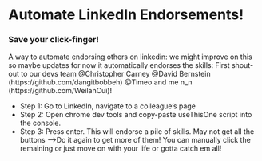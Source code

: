 <h1>Automate LinkedIn Endorsements!</h1>
  <h3>Save your click-finger!</h3>
<p>
A way to automate endorsing others on linkedin: we might improve on this so maybe updates
for now it automatically endorses the skills:
First shout-out to our devs team @Christopher Carney @David Bernstein (https://github.com/dangitbobbeh) @Timeo and me n_n (https://github.com/WeilanCui)!
  <ul>
<li>Step 1: Go to LinkedIn, navigate to a colleague’s page</li>
<li>Step 2: Open chrome dev tools and copy-paste useThisOne script into the console.</li>
<li>Step 3: Press enter. This will endorse a pile of skills. May not get all the buttons -->Do it again to get more of them! You can manually click the remaining or just move on with your life or gotta catch em all!</li></ul>
    </p>


